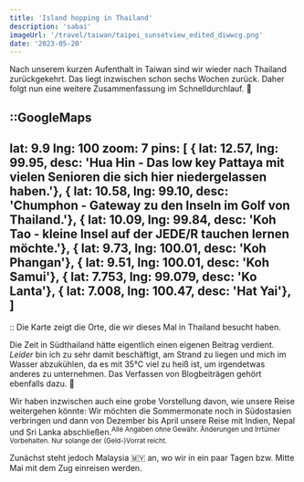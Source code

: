 ```yaml
---
title: 'Island hopping in Thailand'
description: 'sabai'
imageUrl: '/travel/taiwan/taipei_sunsetview_edited_diwwcg.png'
date: '2023-05-20'
---
```


Nach unserem kurzen Aufenthalt in Taiwan sind wir wieder nach Thailand 
zurückgekehrt. Das liegt inzwischen schon sechs Wochen zurück. Daher folgt nun 
eine weitere Zusammenfassung im Schnelldurchlauf. 👀

::GoogleMaps
---
lat: 9.9
lng: 100
zoom: 7
pins: [
  { lat: 12.57, lng: 99.95, desc: 'Hua Hin - Das low key Pattaya mit vielen Senioren die sich hier niedergelassen haben.'},
  { lat: 10.58, lng: 99.10, desc: 'Chumphon - Gateway zu den Inseln im Golf von Thailand.'},
  { lat: 10.09, lng: 99.84, desc: 'Koh Tao - kleine Insel auf der JEDE/R tauchen lernen möchte.'},
  { lat: 9.73, lng: 100.01, desc: 'Koh Phangan'},
  { lat: 9.51, lng: 100.01, desc: 'Koh Samui'},
  { lat: 7.753, lng: 99.079, desc: 'Ko Lanta'},
  { lat: 7.008, lng: 100.47, desc: 'Hat Yai'},
  ]
---
::
Die Karte zeigt die Orte, die wir dieses Mal in Thailand besucht haben.

Die Zeit in Südthailand hätte eigentlich einen eigenen Beitrag verdient. 
_Leider_ bin ich zu sehr damit beschäftigt, am Strand zu liegen und mich im 
Wasser abzukühlen, da es mit 35°C viel zu heiß ist, um irgendetwas anderes zu 
unternehmen. Das Verfassen von Blogbeiträgen gehört ebenfalls dazu. 🥵

Wir haben inzwischen auch eine grobe Vorstellung davon, wie unsere Reise 
weitergehen könnte: Wir möchten die Sommermonate noch in Südostasien verbringen 
und dann von Dezember bis April unsere Reise mit Indien, Nepal und Sri Lanka 
abschließen.<sup>Alle Angaben ohne Gewähr. Änderungen und Irrtümer Vorbehalten. 
Nur solange der (Geld-)Vorrat reicht.</sup>

Zunächst steht jedoch Malaysia 🇲🇾 an, wo wir in ein paar Tagen bzw. Mitte Mai 
mit dem Zug einreisen werden.

